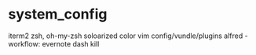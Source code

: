 system_config
=============
iterm2
zsh, oh-my-zsh
soloarized color
vim config/vundle/plugins
alfred
  -workflow:
    evernote
    dash
    kill
    
